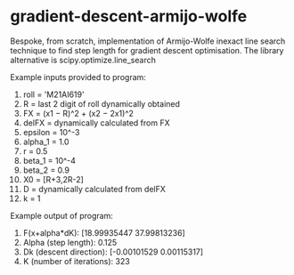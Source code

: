 # gradient-descent-armijo-wolfe
Bespoke, from scratch, implementation of Armijo-Wolfe inexact line search technique to find step length for gradient descent optimisation. The library alternative is scipy.optimize.line_search

Example inputs provided to program:
1.	roll = 'M21AI619'
2.	R = last 2 digit of roll dynamically obtained
3.	FX = (x1 − R)^2 + (x2 − 2x1)^2
4.	delFX = dynamically calculated from FX
5.	epsilon = 10^-3
6.	alpha_1 = 1.0
7.	r = 0.5
8.	beta_1 = 10^-4
9.	beta_2 = 0.9
10.	X0 = [R+3,2R-2]
11.	D = dynamically calculated from delFX
12.	k = 1

Example output of program:
1.	F(x+alpha*dK): [18.99935447 37.99813236]
2.	Alpha (step length): 0.125
3.	Dk (descent direction): [-0.00101529  0.00115317]
4.	K (number of iterations): 323
